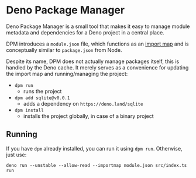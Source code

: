 # Deno Package Manager
Deno Package Manager is a small tool that makes it easy to manage module metadata and dependencies for a Deno project in a central place.

DPM introduces a `module.json` file, which functions as an [import map](https://deno.land/manual/linking_to_external_code/import_maps) and is conceptually similar to `package.json` from Node.

Despite its name, DPM does not actually manage packages itself, this is handled by the Deno cache. It merely serves as a convenience for updating the import map and running/managing the project:

- `dpm run`
    - runs the project
- `dpm add sqlite@v0.0.1`
    - adds a dependency on `https://deno.land/sqlite`
- `dpm install`
    - installs the project globally, in case of a binary project

## Running
If you have `dpm` already installed, you can run it using `dpm run`. Otherwise, just use:

`deno run --unstable --allow-read --importmap module.json src/index.ts run`